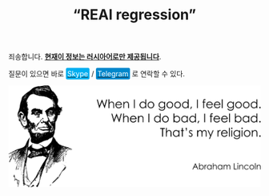 ﻿---
layout: post-ea

group: 기술 고문 
title: “REAl regression”
meta: REAl regression. 이 제품 판매로 인한 모든 수익금은 프로젝트 개발과 자선적인 활동에 사용될 것입니다.

logo: real_regression.svg
og: img/og-real-regression.jpg

order: 5

category: ea

lang: kr
ref: real_regression
---

죄송합니다. **<a href="https://lincolnvirus.com/projects/ru/forex/real_regression.html" target="_blank">현재이 정보는 러시아어로만 제공됩니다</a>**.

질문이 있으면 바로 <a href="skype:chutkoy89?call" target="_blank"><span style="background-color:#00aff0; color:white; padding:3px; border-radius: 3px">Skype</span></a> / <a href="https://t.me/chutkoy" target="_blank"><span style="background-color:#0088cc; color:white; padding:3px; border-radius: 3px">Telegram</span></a> 로 연락할 수 있다.

<a data-fancybox="gallery" href="/img/programming/Lincoln.png"><img src="/img/programming/Lincoln.png" alt=""></a>
